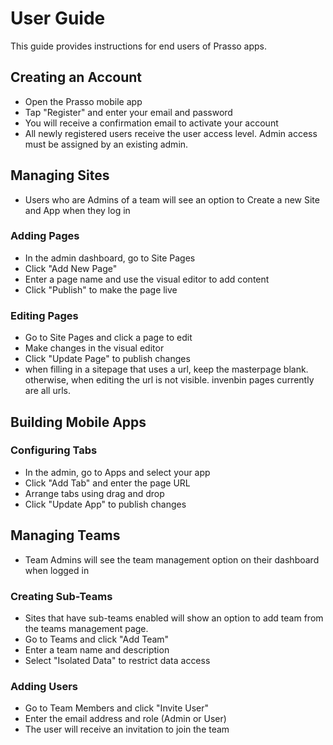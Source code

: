 
# User Guide

This guide provides instructions for end users of Prasso apps.

## Creating an Account

- Open the Prasso mobile app 
- Tap "Register" and enter your email and password
- You will receive a confirmation email to activate your account
- All newly registered users receive the user access level. Admin access must be assigned by an existing admin.

## Managing Sites
- Users who are Admins of a team will see an option to Create a new Site and App when they log in

### Adding Pages

- In the admin dashboard, go to Site Pages
- Click "Add New Page" 
- Enter a page name and use the visual editor to add content
- Click "Publish" to make the page live

### Editing Pages

- Go to Site Pages and click a page to edit
- Make changes in the visual editor 
- Click "Update Page" to publish changes
- when filling in a sitepage that uses a url, keep the masterpage blank.
otherwise, when editing the url is not visible. invenbin pages currently are all urls.



## Building Mobile Apps

### Configuring Tabs

- In the admin, go to Apps and select your app
- Click "Add Tab" and enter the page URL
- Arrange tabs using drag and drop
- Click "Update App" to publish changes  

## Managing Teams
- Team Admins will see the team management option on their dashboard when logged in

### Creating Sub-Teams

- Sites that have sub-teams enabled will show an option to add team from the teams management page.
- Go to Teams and click "Add Team"
- Enter a team name and description
- Select "Isolated Data" to restrict data access

### Adding Users

- Go to Team Members and click "Invite User"
- Enter the email address and role (Admin or User)
- The user will receive an invitation to join the team

